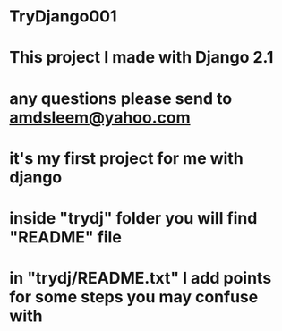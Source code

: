 # TryDjango001
# This project I made with Django 2.1
# any questions please send to amdsleem@yahoo.com
# it's my first project for me with django
# inside "trydj" folder you will find "README" file
# in "trydj/README.txt" I add points for some steps you may confuse with
